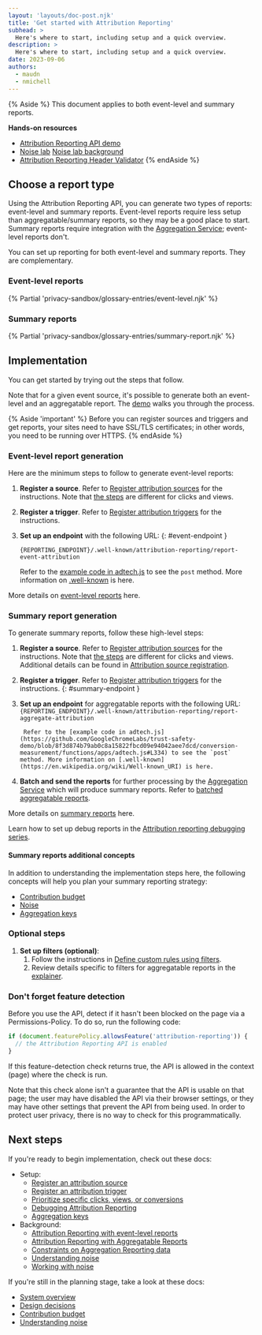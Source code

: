 ```yaml
---
layout: 'layouts/doc-post.njk'
title: 'Get started with Attribution Reporting'
subhead: >
  Here's where to start, including setup and a quick overview.
description: >
  Here's where to start, including setup and a quick overview.
date: 2023-09-06
authors:
  - maudn
  - nmichell
---
```


{% Aside %}
This document applies to both event-level and summary reports.

<strong>Hands-on resources</strong>

- [Attribution Reporting API demo](https://arapi-home.web.app/)
- [Noise lab](https://noise-lab.uc.r.appspot.com/?mode=simple) [Noise lab background](/docs/privacy-sandbox/summary-reports/design-decisions/#appendix)
- [Attribution Reporting Header Validator](https://wicg.github.io/attribution-reporting-api/validate-headers)
{% endAside %}
 

## Choose a report type

Using the Attribution Reporting API, you can generate two types of reports: event-level and summary reports. Event-level reports require less setup than aggregatable/summary reports, so they may be a good place to start. Summary reports require integration with the [Aggregation Service](/docs/privacy-sandbox/aggregation-service/); event-level reports don't.

You can set up reporting for both event-level and summary reports. They are complementary. 

### Event-level reports

{% Partial 'privacy-sandbox/glossary-entries/event-level.njk' %}

### Summary reports 

{% Partial 'privacy-sandbox/glossary-entries/summary-report.njk' %}

## Implementation

You can get started by trying out the steps that follow.

Note that for a given event source, it's possible to generate both an
event-level and an aggregatable report. The
[demo](https://arapi-home.web.app/) walks you through the process. 

{% Aside 'important' %}
Before you can register sources and triggers and get reports, your sites need to have SSL/TLS certificates; in other words, you need to be running over HTTPS.
{% endAside %}

### Event-level report generation

Here are the minimum steps to follow to generate event-level reports:

1. **Register a source**. Refer to [Register attribution sources](/docs/privacy-sandbox/attribution-reporting/register-attribution-source) for the instructions. Note that [the steps](/docs/privacy-sandbox/attribution-reporting/register-attribution-source/#step-1-initiate-source-registration) are different for clicks and views.

1. **Register a trigger**. Refer to [Register attribution triggers](/docs/privacy-sandbox/attribution-reporting/register-attribution-trigger) for the instructions.

1.  **Set up an endpoint** with the following URL: {: #event-endpoint }

    `{REPORTING_ENDPOINT}/.well-known/attribution-reporting/report-event-attribution`  

     Refer to the [example code in adtech.js](https://github.com/GoogleChromeLabs/trust-safety-demo/blob/8f3d874b79ab0c8a15822fbcd09e94042aee7dcd/conversion-measurement/functions/apps/adtech.js#L309) to see the `post` method. More information on [.well-known](https://en.wikipedia.org/wiki/Well-known_URI) is here.

More details on [event-level reports](https://github.com/WICG/attribution-reporting-api/blob/main/EVENT.md) here.

### Summary report generation

To generate summary reports, follow these high-level steps:

1. **Register a source**. Refer to [Register attribution sources](/docs/privacy-sandbox/attribution-reporting/register-attribution-source) for the instructions. Note that [the steps](/docs/privacy-sandbox/attribution-reporting/register-attribution-source/#step-1-initiate-source-registration) are different for clicks and views. Additional details can be found in [Attribution source registration](https://github.com/WICG/attribution-reporting-api/blob/main/AGGREGATE.md#attribution-source-registration).

1. **Register a trigger**. Refer to [Register attribution triggers](/docs/privacy-sandbox/attribution-reporting/register-attribution-trigger) for the instructions. {: #summary-endpoint }

1. **Set up an endpoint** for aggregatable reports with the following URL: 
        `{REPORTING_ENDPOINT}/.well-known/attribution-reporting/report-aggregate-attribution`

        Refer to the [example code in adtech.js](https://github.com/GoogleChromeLabs/trust-safety-demo/blob/8f3d874b79ab0c8a15822fbcd09e94042aee7dcd/conversion-measurement/functions/apps/adtech.js#L334) to see the `post` method. More information on [.well-known](https://en.wikipedia.org/wiki/Well-known_URI) is here.

  
1. **Batch and send the reports** for further processing by the [Aggregation Service](/docs/privacy-sandbox/aggregation-service/) which will produce summary reports. Refer to [batched aggregatable reports](/docs/privacy-sandbox/attribution-reporting/system-overview/#batched-aggregatable-reports).

More details on [summary reports](https://github.com/WICG/attribution-reporting-api/blob/main/AGGREGATE.md) here.

Learn how to set up debug reports in the [Attribution reporting debugging series](/docs/privacy-sandbox/attribution-reporting-debugging/).

#### Summary reports additional concepts

In addition to understanding the implementation steps here, the following concepts will help you plan your summary reporting strategy:

- [Contribution budget](/docs/privacy-sandbox/attribution-reporting/contribution-budget)
- [Noise](/docs/privacy-sandbox/attribution-reporting/understanding-noise)
- [Aggregation keys](/docs/privacy-sandbox/attribution-reporting/aggregation-keys)

### Optional steps

1. **Set up filters (optional)**:
    1. Follow the instructions in
        [Define custom rules using filters](/docs/privacy-sandbox/attribution-reporting/define-filters/).
    1. Review details specific to filters for aggregatable reports in
        the
        [explainer](https://github.com/WICG/attribution-reporting-api/blob/main/AGGREGATE.md#attribution-trigger-registration).

### Don't forget feature detection

Before you use the API, detect if it hasn't been blocked on the page via a Permissions-Policy. 
To do so, run the following code:

```javascript
if (document.featurePolicy.allowsFeature('attribution-reporting')) {
  // the Attribution Reporting API is enabled
}
```

If this feature-detection check returns true, the API is allowed in the context (page) where the check is run.

Note that this check alone isn't a guarantee that the API is usable on that page; the user may have disabled the API via their browser settings, or they may have other settings that prevent the API from being used. In order to protect user privacy, there is no way to check for this programmatically.

## Next steps

If you're ready to begin implementation, check out these docs:
- Setup:
  - [Register an attribution source](/docs/privacy-sandbox/attribution-reporting/register-attribution-source)
  - [Register an attribution trigger](/docs/privacy-sandbox/attribution-reporting/register-attribution-trigger)
  - [Prioritize specific clicks, views, or conversions](/docs/privacy-sandbox/attribution-reporting/change-attribution-logic/)
  - [Debugging Attribution Reporting](/docs/privacy-sandbox/attribution-reporting-debugging/)
  - [Aggregation keys](/docs/privacy-sandbox/attribution-reporting/aggregation-keys)
- Background:
  - [Attribution Reporting with event-level reports](https://github.com/WICG/attribution-reporting-api/blob/main/EVENT.md)
  - [Attribution Reporting with Aggregatable Reports](https://github.com/WICG/attribution-reporting-api/blob/main/AGGREGATE.md)
  - [Constraints on Aggregation Reporting data](/docs/privacy-sandbox/attribution-reporting/constraints/)
  - [Understanding noise](/docs/privacy-sandbox/attribution-reporting/understanding-noise/)
  - [Working with noise](/docs/privacy-sandbox/attribution-reporting/working-with-noise/)


If you're still in the planning stage, take a look at these docs:
- [System overview](/docs/privacy-sandbox/attribution-reporting/system-overview/) 
- [Design decisions](/docs/privacy-sandbox/summary-reports/design-decisions/)
- [Contribution budget](/docs/privacy-sandbox/attribution-reporting/contribution-budget/)
- [Understanding noise](/docs/privacy-sandbox/attribution-reporting/understanding-noise/) 

